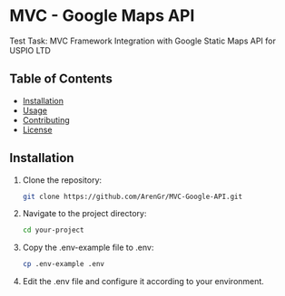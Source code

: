 # MVC - Google Maps API

Test Task: MVC Framework Integration with Google Static Maps API for USPIO LTD

## Table of Contents

- [Installation](#installation)
- [Usage](#usage)
- [Contributing](#contributing)
- [License](#license)

## Installation

1. Clone the repository:

   ```bash
   git clone https://github.com/ArenGr/MVC-Google-API.git
    ```
2. Navigate to the project directory:

   ```bash
   cd your-project
   ```

3. Copy the .env-example file to .env:

   ```bash
   cp .env-example .env
   ```

4. Edit the .env file and configure it according to your environment.
